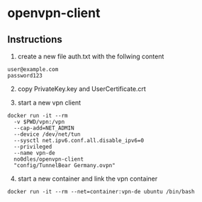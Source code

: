 # openvpn-client

## Instructions

1. create a new file auth.txt with the follwing content
```
user@example.com
password123
```

2. copy PrivateKey.key and UserCertificate.crt

3. start a new vpn client
```
docker run -it --rm 
  -v $PWD/vpn:/vpn  
  --cap-add=NET_ADMIN 
  --device /dev/net/tun 
  --sysctl net.ipv6.conf.all.disable_ipv6=0 
  --privileged 
  --name vpn-de 
  no0dles/openvpn-client 
  "config/TunnelBear Germany.ovpn"
```

4. start a new container and link the vpn container
```
docker run -it --rm --net=container:vpn-de ubuntu /bin/bash
```
